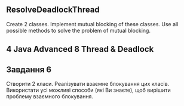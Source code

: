 ## ResolveDeadlockThread
Create 2 classes. Implement mutual blocking of these classes. Use all possible methods to solve the problem of mutual blocking.
## 4 Java Advanced 8 Thread & Deadlock
## Завдання 6

Створити 2 класи. Реалізувати взаємне блокування цих класів. Використати усі можливі способи (які Ви знаєте), щоб вирішити проблему взаємного блокування.
